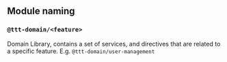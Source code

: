 ## Module naming

### `@ttt-domain/<feature>`
Domain Library, contains a set of services, and directives that are related to a specific feature. E.g. `@ttt-domain/user-management`

